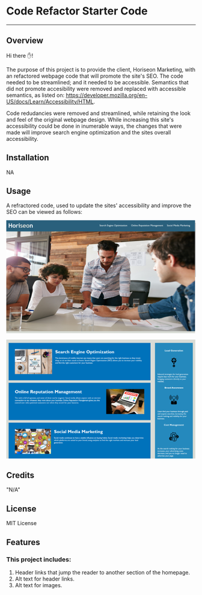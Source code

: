 # Code Refactor Starter Code
***
## Overview

Hi there ✋!

The purpose of this project is to provide the client, Horiseon Marketing, with an refactored webpage code that will promote the site's SEO. The code needed to be streamlined; and it needed to be accessible. Semantics that did not promote accesibility were removed and replaced with accessible semantics, as listed on: https://developer.mozilla.org/en-US/docs/Learn/Accessibility/HTML. 

Code redudancies were removed and streamlined, while retaining the look and feel of the original webpage design. While increasing this site's accessibility could be done in inumerable ways, the changes that were made will improve search engine optimization and the sites overall accessibility. 


## Installation

NA

## Usage
A refractored code, used to update the sites' accessibility and improve the SEO can be viewed as follows:

![Marketing Site Top](Develop/assets/images/webpage1.png)

![Marketing Site Bottom](Develop/assets/images/webpage2.png)

## Credits

"N/A"

## License

MIT License


## Features

### This project includes:
1. Header links that jump the reader to another section of the homepage.
2. Alt text for header links.
3. Alt text for images.






